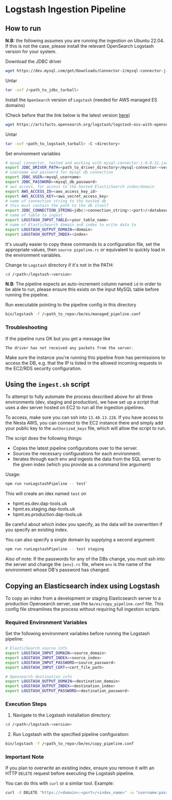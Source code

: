 # Logstash Ingestion Pipeline

## How to run

**N.B:** the following assumes you are running the ingestion on Ubuntu 22.04. If
this is not the case, please install the relevant OpenSearch Logstash 
version for your system.

Download the JDBC driver

```sh
wget https://dev.mysql.com/get/Downloads/Connector-J/mysql-connector-j-8.0.31.tar.gz
```

Untar

```sh
tar -xvf /<path_to_jdbc_tarball>
```

Install the `OpenSearch` version of `Logstash` (needed for AWS managed ES domains)

(Check before that the link below is the latest version [here](https://opensearch.org/downloads.html))

```sh
wget https://artifacts.opensearch.org/logstash/logstash-oss-with-opensearch-output-plugin-8.4.0-linux-x64.tar.gz
```

Untar

```sh
tar -xvf <path_to_logstash_tarball> -C <directory>
```

Set environment variables

```sh
# mysql connector, tested and working with mysql-connector-j-8.0.31.jar
export JDBC_DRIVER_PATH=<path_to_driver_directory>/mysql-connector-<version>.jar
# username and password for mysql db connection
export JDBC_USER=<mysql_username>
export JDBC_PASSWORD=<mysql_db_password>
# aws access, for access to the hosted ElasticSearch index/domain
export AWS_ACCESS_ID=<aws_access_key_id>
export AWS_ACCESS_KEY=<aws_secret_access_key>
# name of connection string to the hosted db
# this must contain the path to the db itself
export JDBC_CONNECTION_STRING=jdbc:<connection_string>:<port>/<database>
# name of table to ingest
export LOGSTASH_INPUT_TABLE=<your_table_name>
# name of ElasticSearch domain and index to write data to
export LOGSTASH_OUTPUT_DOMAIN=<domain> 
export LOGSTASH_OUTPUT_INDEX=<index>
```

It's usually easier to copy these commands to a configuration file, set the
appropriate values, then `source pipeline.rc` or equivalent to quickly load in the
environment variables.

Change to `Logstash` directory if it's not in the PATH:

```sh
cd /<path>/logstash-<version>
```

**N.B**: The pipeline expects an auto-increment column named `id` in order to be
able to run, please ensure this exists on the input MySQL table before running
the pipeline.

Run executable pointing to the pipeline config in this directory

```sh
bin/logstash -f /<path_to_repo>/be/es/managed_pipeline.conf
```

### Troubleshooting

If the pipeline runs OK but you get a message like

```
The driver has not received any packets from the server.
```

Make sure the instance you're running this pipeline from has permissions to
access the DB, e.g. that the IP is listed in the allowed incoming requests in
the EC2/RDS security configuration.

## Using the `ingest.sh` script

To attempt to fully automate the process described above for all
three environments (dev, staging and production), we have set 
up a script that uses a dev server hosted on EC2 to run all
the ingestion pipelines.

To access, make sure you can ssh into `13.40.13.228`. If you 
have access to the Nesta AWS, you can connect to the EC2 instance
there and simply add your public key to the `authorized_keys` file,
which will allow the script to run.

The script does the following things:

- Copies the latest pipeline configurations over to the server.
- Sources the necessary configurations for each environment.
- Iterates through each env and ingests the data from the SQL
    server to the given index (which you provide as a command line
    argument)
    
Usage:

```sh
npm run runLogstashPipeline -- test`
```

This will create an idex named `test` on

- hpmt.es.dev.dap-tools.uk
- hpmt.es.staging.dap-tools.uk
- hpmt.es.production.dap-tools.uk

Be careful about which index you specify, as the data will be
overwritten if you specify an existing index.

You can also specify a single domain by supplying a second argument:

```sh
npm run runLogstashPipeline -- test staging
```

Also of note: If the passwords for any of the DBs change, you
must ssh into the server and change the `{env}.rc` file,
where `env` is the name of the environment whose DB's password
has changed.

## Copying an Elasticsearch index using Logstash

To copy an index from a development or staging Elasticsearch server to a
production Opensearch server, use the `be/es/copy_pipeline.conf` file. This 
config file streamlines the process without requiring full ingestion scripts.

### Required Environment Variables

Set the following environment variables before running the Logstash pipeline:

```sh
# ElasticSearch source info
export LOGSTASH_INPUT_DOMAIN=<source_domain>
export LOGSTASH_INPUT_INDEX=<source_index>
export LOGSTASH_INPUT_PASSWORD=<source_password>
export LOGSTASH_INPUT_CERT=<cert_file_path>

# Opensearch destination info
export LOGSTASH_OUTPUT_DOMAIN=<destination_domain>
export LOGSTASH_OUTPUT_INDEX=<destination_index>
export LOGSTASH_OUTPUT_PASSWORD=<destination_password>
```

### Execution Steps

1. Navigate to the Logstash installation directory:

```sh
cd /<path>/logstash-<version>
```

2. Run Logstash with the specified pipeline configuration:

```sh
bin/logstash -f /<path_to_repo>/be/es/copy_pipeline.conf
```

### Important Note

If you plan to overwrite an existing index, ensure you remove it with an HTTP
`DELETE` request before executing the Logstash pipeline.

You can do this with `curl` or a similar tool. Example:

```sh
curl -X DELETE "https://<domain>:<port>/<index_name>" -u "username:password" --insecure
```
